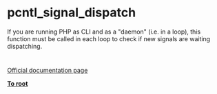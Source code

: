 # pcntl_signal_dispatch



If you are running PHP as CLI and as a "daemon" (i.e. in a loop), this function must be called in each loop  to check if new signals are waiting dispatching.  

#

[Official documentation page](https://www.php.net/manual/en/function.pcntl-signal-dispatch.php)

**[To root](/README.md)**